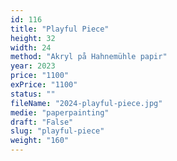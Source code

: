 ```yaml
---
id: 116
title: "Playful Piece"
height: 32
width: 24
method: "Akryl på Hahnemühle papir"
year: 2023
price: "1100"
exPrice: "1100"
status: ""
fileName: "2024-playful-piece.jpg"
medie: "paperpainting"
draft: "False"
slug: "playful-piece"
weight: "160"
---
```


